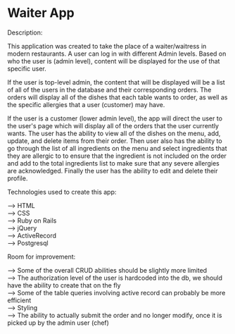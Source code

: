 # Waiter App


Description:

  This application was created to take the place of a waiter/waitress in modern restaurants.  A user can log in with different Admin levels.  Based on who the user is (admin level), content will be displayed for the use of that specific user.  

  If the user is top-level admin, the content that will be displayed will be a list of all of the users in the database and their corresponding orders.  The orders will display all of the dishes that each table wants to order, as well as the specific allergies that a user (customer) may have.  

  If the user is a customer (lower admin level), the app will direct the user to the user's page which will display all of the orders that the user currently wants. The user has the ability to view all of the dishes on the menu, add, update, and delete items from their order. Then user also has the ability to go through the list of all ingredients on the menu and select ingredients that they are allergic to to ensure that the ingredient is not included on the order and add to the total ingredients list to make sure that any severe allergies are acknowledged.  Finally the user has the  ability to edit and delete their profile.

Technologies used to create this app:

  --> HTML  
  --> CSS  
  --> Ruby on Rails  
  --> jQuery  
  --> ActiveRecord  
  --> Postgresql  

Room for improvement:

  --> Some of the overall CRUD abilities should be slightly more limited  
  --> The authorization level of the user is hardcoded into the db, we should have the ability to create that on the fly  
  --> Some of the table queries involving active record can probably be more efficient  
  --> Styling  
  --> The ability to actually submit the order and no longer modify, once it is picked up by the admin user (chef)
